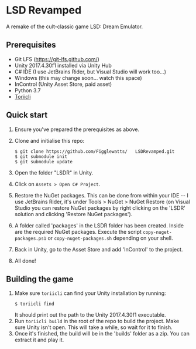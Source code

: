 # LSD Revamped
A remake of the cult-classic game LSD: Dream Emulator.

## Prerequisites
- Git LFS (https://git-lfs.github.com/)
- Unity 2017.4.30f1 installed via Unity Hub
- C# IDE (I use JetBrains Rider, but Visual Studio will work too...)
- Windows (this may change soon... watch this space)
- InControl (Unity Asset Store, paid asset)
- Python 3.7
- [Toriicli](https://github.com/Figglewatts/toriicli)

## Quick start
1. Ensure you've prepared the prerequisites as above.
2. Clone and initialise this repo:
   ```terminal
   $ git clone https://github.com/Figglewatts/   LSDRevamped.git
   $ git submodule init
   $ git submodule update
   ```

3. Open the folder "LSDR" in Unity.
4. Click on `Assets > Open C# Project`.
5. Restore the NuGet packages. This can be done from within your IDE -- I use JetBrains Rider, it's under Tools > NuGet > NuGet Restore (on Visual Studio you can restore NuGet packages by right clicking on the 'LSDR' solution and clicking 'Restore NuGet packages').
6. A folder called 'packages' in the LSDR folder has been created. Inside are the required NuGet packages. Execute the script `copy-nuget-packages.ps1` or `copy-nuget-packages.sh` depending on your shell.
7. Back in Unity, go to the Asset Store and add 'InControl' to the project.
8. All done!

## Building the game
1. Make sure `toriicli` can find your Unity installation by running:
   ```terminal
   $ toriicli find
   ```
   It should print out the path to the Unity 2017.4.30f1 executable.
2. Run `toriicli build` in the root of the repo to build the project.
   Make sure Unity isn't open. This will take a while, so wait for it to finish.
3. Once it's finished, the build will be in the 'builds' folder as a zip. You
   can extract it and play it.